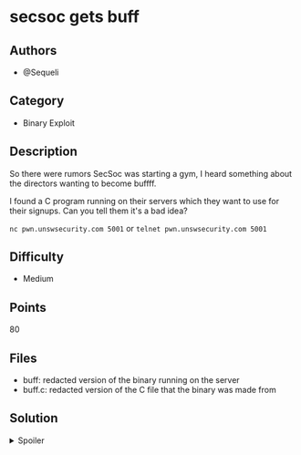 # secsoc gets buff

## Authors

- @Sequeli

## Category

- Binary Exploit

## Description

So there were rumors SecSoc was starting a gym, I heard something about the directors wanting to become buffff.

I found a C program running on their servers which they want to use for their signups. Can you tell them it's a bad idea?

`nc pwn.unswsecurity.com 5001` or `telnet pwn.unswsecurity.com 5001`

## Difficulty

- Medium

## Points

80

## Files

- buff: redacted version of the binary running on the server
- buff.c: redacted version of the C file that the binary was made from

## Solution

<details>
<summary>Spoiler</summary>

### Idea

Cause a buffer overflow, to change the flow of the program. [Check out liveoverflow explaining it.](https://www.youtube.com/watch?v=T03idxny9jE&list=PLhixgUqwRTjxglIswKp9mpkfPNfHkzyeN&index=13)

### Walkthrough

1. Run the program
   - Since its a 32-bit binary, you might have needed the 32-bit libraries to run it. [Stack overflow help](https://stackoverflow.com/questions/49705309/cant-run-32-bit-binary-on-64-bit-debian)
2. When the program says you can only enter 100 characters, you enter 101 (atleast)
3. Get the flag

### Why did this happen?

You just performed your (potentially first) buffer overflow!

1. Since the buffer only had space for 100 characters (and a null byte), you start writing to memory that you're not meant to write to.

   - In this case, you overwrite the integer `leet`, changing it from 1337, to whatever value you put in.
   - As `leet` is no longer equal to `1337`, you pass the `if` check, and you successfully redirect the program execution!

2. Since the program uses [gets() function](https://man7.org/linux/man-pages/man3/gets.3.html), you can enter as many characters that you want and the function will happily keep writing to memory that you shouldn't be able to write to.
   - Say for example, you entered a 1000 characters, you would also cause a segfault, because you overwrote the return address of the main function :)
   - Conversely, the program won't crash if you enter less than a certain number of characters (105 in this case), which means the attack can be hidden if the server running it only logs crashes.

_(Too complicated? Don't worry, the course COMP1521 covers the basics of how C programs handle memory)_

### Script

With the idea of an overflow in mind, you use python's inline execution (-c) flag to print out 101 'a's and pass it into the running binary

```bash
python3 -c "print('a' * 101)" | nc pwn.unswsecurity.com 5000
```

### Flag

`OWEEK{I_5W3Ar_7HI5-I5_a_900d_ID3A}`

</details>
